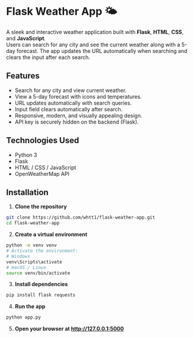 # Flask Weather App 🌤️

A sleek and interactive weather application built with **Flask**, **HTML**, **CSS**, and **JavaScript**.  
Users can search for any city and see the current weather along with a 5-day forecast. The app updates the URL automatically when searching and clears the input after each search.

## Features

- Search for any city and view current weather.
- View a 5-day forecast with icons and temperatures.
- URL updates automatically with search queries.
- Input field clears automatically after search.
- Responsive, modern, and visually appealing design.
- API key is securely hidden on the backend (Flask).

## Technologies Used

- Python 3
- Flask
- HTML / CSS / JavaScript
- OpenWeatherMap API

## Installation

1. **Clone the repository**

```bash
git clone https://github.com/whtt1/flask-weather-app.git
cd flask-weather-app
```

2. **Create a virtual environment**
```bash
python -m venv venv
# Activate the environment:
# Windows
venv\Scripts\activate
# macOS / Linux
source venv/bin/activate
```

3. **Install dependencies**
```bash
pip install flask requests
```

4. **Run the app**
```bash
python app.py
```

5. **Open your browser at http://127.0.0.1:5000**